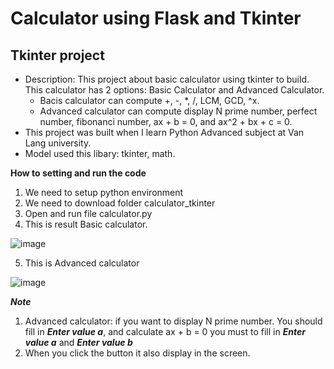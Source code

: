 # Calculator using Flask and Tkinter
## Tkinter project
+ Description: This project about basic calculator using tkinter to build. This calculator has 2 options: Basic Calculator and Advanced Calculator.
  - Bacis calculator can compute +, -, *, /, LCM, GCD, ^x.
  - Advanced calculator can compute display N prime number, perfect number, fibonanci number, ax + b = 0, and ax^2 + bx + c = 0.
+ This project was built when I learn Python Advanced subject at Van Lang university.
+ Model used this libary: tkinter, math.


**How to setting and run the code**
1. We need to setup python environment
2. We need to download folder calculator_tkinter
3. Open and run file calculator.py
4. This is result Basic calculator.


![image](https://github.com/LangNhatTan/Calculator/assets/93020907/4d1ab45a-da29-4434-a4e0-51ad4e5351f0)



5. This is Advanced calculator

![image](https://github.com/LangNhatTan/Calculator/assets/93020907/9fb1ea31-faea-4968-ab5c-6e82044ff4de)


***Note***
1. Advanced calculator: if you want to display N prime number. You should fill in ***Enter value a***, and calculate ax + b = 0 you must to fill in ***Enter value a*** and ***Enter value b***
2. When you click the button it also display in the screen.
